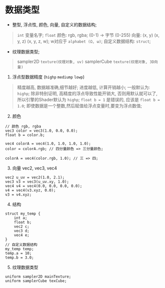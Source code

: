 # 数据类型
* 整型, 浮点性, 颜色, 向量, 自定义的数据结构;
> `int` 变量名字;
> `float` 
> 颜色: rgb, rgba; (0-1) -> 字节 (0-255)
> 向量: (x, y) (x, y, z) (x, y, z, w); w对应于 `alphabet (Ω, ω)`;
> 自定义数据结构: `struct`;

* 纹理数据类型;
> sampler2D  `texture(纹理对象, uv)`
> samplerCube  `texture(纹理对象, 3D向量) `

1. 浮点型数据精度 (`highp` `mediump` `lowp`)
> 精度越高, 数据越准确,细节越好;
> 进度越低, 计算开销越小;
> 一般默认为: `highp`;
> 除非特别证明, 高精度的浮点导致性能开销大, 否则用默认就可以了, 所以引擎的Shader默认为 `highp`;
> `float b = 1` 是错误的, 应该是 `float b = 1.0`; 即使数据是一个整数,然后赋值给浮点变量时,要变为浮点数值;

2. 颜色
```
// 颜色 rgb, rgba
vec3 color = vec3(1.0, 0.0, 0.0);
float b = color.b;

vec4 colorA = vec4(1.0, 1.0, 1.0, 1.0);
color = colorA.rgb; // 四分量颜色 => 三分量颜色;

colorA = vec4(color.rgb, 1.0); // 三 => 四;
```  

3. 向量 vec2, vec3, vec4
```
vec2 u_uv = vec2(1.0, 2.1);
vec3 v3 = vec3(u_uv.xy, 1.0);
vec4 v4 = vec4(0.0, 0.0, 0.0, 0.0);
v4 = vec4(v3.xyz, 0.0);
v3 = v4.xyz;
```  

4. 结构
```
struct my_temp {
    int a;
    float b;
    vec2 c;
    vec3 d;
    vec4 e;
}
// 自定义数据结构
my_temp temp;
temp.a = 10;
temp.b = 3.0;
```  

5. 纹理数据类型
```
uniform sampler2D mainTexture;
uniform samplerCube texCube;
``` 